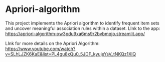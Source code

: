 # Apriori-algorithm
This project implements the Apriori algorithm to identify frequent item sets and uncover meaningful association rules within a dataset.
LInk to the app: https://apriori-algorithm-xw3pdu9xa6ms9r2bvbmqjo.streamlit.app/

LInk for more details on the Apriori Algorithm: https://www.youtube.com/watch?v=SLhLJZK6KaE&list=PL4gu8xQu0_5JDF_kyujeYsV_tNKQz1XlQ
